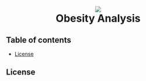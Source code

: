 <h1 align="center">
  <br>
   <img src="https://github.com/Aursen/ObesityAnalysis/blob/main/API/static/logo.pngraw=true"/>
  <br>
  Obesity Analysis
</h1>

## Table of contents
  * [License](#license)

## License
